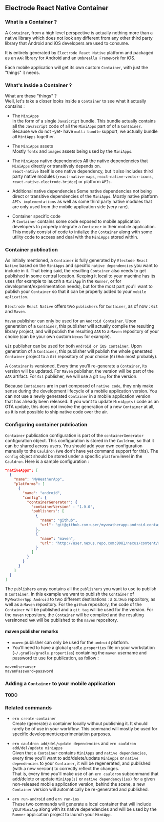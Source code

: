 ## Electrode React Native Container

### What is a Container ?

A `Container`, from a high level perspective is actually nothing more than a native library which does not look any different from any other third party library that Android and iOS developers are used to consume.  

It is entirely generated by `Electrode React Native` platform and packaged as an `AAR` library for Android and an `Umbrealla Framework` for iOS. 

Each mobile application will get its own custom `Container`, with just the "things" it needs.

### What's inside a Container ?

What are these "things" ?  
Well, let's take a closer looks inside a `Container` to see what it actually contains :

- The `MiniApps`   
In the form of a single `JavaScript` bundle. This bundle actually contains all the `JavaScript` code of all the `MiniApps` part of of a `Container`. Because we do not -yet- have `multi bundle` support, we actually bundle all `MiniApps` together.

- The `MiniApps` assets  
Mostly `fonts` and `images` assets being used by the `MiniApps`.

- The `MiniApps` native dependencies
All the native dependencies that `MiniApps` directly or transitively depends on.   
`react-native` itself is one native dependency, but it also includes third party native modules (`react-native-maps`, `react-native-vector-icons`, `react-native-electrode-bridge`) or platform `APIs`.

- Additional native dependencies
Some native dependencies not being direct or transitive dependencies of the `MiniApps`. Mostly native platform `APIs implementations` as well as some third party native modules that are only used from the mobile application side (very rare).

- Container specific code  
A `Container` contains some code exposed to mobile application developers to properly integrate a `Container` in their mobile application. This mostly consist of code to intialize the `Container` along with some utility code to access and deal with the `MiniApps` stored within.

### Container publication

As initially mentioned, a `Container` is fully generated by `Electode React Native` based on the `MiniApps` and specific `native dependencies` you want to include in it. That being said, the resulting `Container` also needs to get published in some central location. Keeping it local to your machine has its uses (for example to laucnh a `MiniApp` in the `Runner`, or for development/experimentation needs), but for the most part you'll want to publish your `Container` so that it can be properly added to your `mobile aplication`.

`Electrode React Native` offers two `publishers` for `Container`, as of now : `Git` and `Maven`.

`Maven` publisher can only be used for an `Android Container`. Upon generation of a `Container`, this publisher will actually compile the resulting library project, and will publish the resulting `AAR` to a `Maven` repository of your choice (can be your own custom `Nexus` for example).

`Git` publisher can be used for both `Android or iOS Container`. Upon generation of a `Container`, this publisher will publish the whole generated `Container` project to a `Git` repository of your choice (`GitHub` most probably).

A `Container` is versioned. Every time you'll re-generate a `Container`, its version will be updated. For `Maven` publisher, the version will be part of the `AAR` artifact. For `Git` publisher, we will use a git `tag` for the version.

Because `Containers` are in part composed of `native code`, they only make sense during the development lifecycle of a mobile application version. You can not use a newly generated `Container` in a mobile application version that has already been released. If you want to update `MiniApp(s)` code as an OTA update, this does not involve the generation of a new `Container` at all, as it is not possible to ship native code over the air.

### Configuring container publication

`Container` publication configuration is part of the `containerGenerator` configuration object. This configuration is stored in the `Cauldron`, so that it can be shared across users. You should add your own configuration manually to the `Cauldron` (we don't have yet command support for this).
The `config` object should be stored under a specific `platform` level in the `Cauldron`.
Here is a sample configuration :

```json
"nativeApps": [
  {
    "name": "MyWeatherApp",
    "platforms": [
      {
        "name": "android",
        "config": {
          "containerGenerator": {
            "containerVersion" : "1.0.0",
            "publishers": [
              {
                "name": "github",
                "url": "git@github.com:user/myweatherapp-android-container.git"
              },
              {
                "name": "maven",
                "url": "http://user.nexus.repo.com:8081/nexus/content/repositories"
              }
            ]
          }
        }
      }
    ]
  }
]
```

The `publishers` array contains all the `publishers` you want to use to publish a `Container`. In this example we want to publish the `Container` of `MyWeatherApp Android` to two different destinations : a `GitHub` repository, as well as a `Maven` repository. For the `github` repository, the code of the `Container` will be published and a `git tag` will be used for the version. For the `maven` repository, the `Container` will be compiled and the resulting versinoned `AAR` will be published to the `maven` repository.

#### maven publisher remarks

- `maven` publisher can only be used for the `android` platform. 
- You'll need to have a global `gradle.properties` file on your workstation (`~/.gradle/gradle.properties`) containing the `maven` username and password to use for publication, as follow :
``` 
mavenUser=user
mavenPassword=password
```

### Adding a `Container` to your mobile application

#### TODO

### Related commands

- `ern create-container`  
Create (generate) a container locally without publishing it. It should rarely be of use in your workflow. This command will mostly be used for specific development/experimentation purposes.

- `ern cauldron add/del/update dependencies` and `ern cauldron add/del/update miniapps`  
Given that a `Container` contains `MiniApps` and `native dependencies`, every time you'll want to add/delete/update `MiniApps` or `native dependencies` to your `Container`, it will be regenerated, and published (with a new version) to correctly reflect the changes.  
That is, every time you'll make use of an `ern cauldron` subcommand that add/delete or update `MiniApp(s)` or `native dependency(ies)` for a given non-released mobile application version, behind the scene, a new `Container` version will automatically be re-generated and published.

- `ern run-android` and `ern run-ios`  
These two commands will generate a local container that will include your `MiniApp` along with its native dependencies and will be used by the `Runner` application project to launch your `MiniApp`.